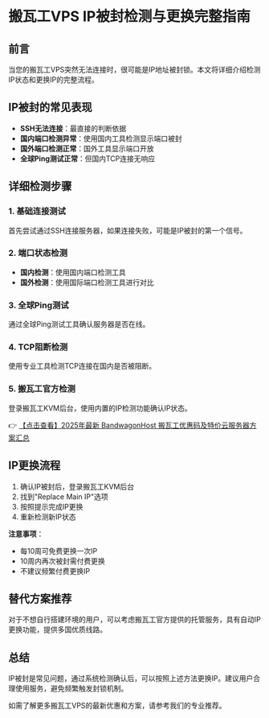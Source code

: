 # 搬瓦工VPS IP被封检测与更换完整指南

## 前言
当您的搬瓦工VPS突然无法连接时，很可能是IP地址被封锁。本文将详细介绍检测IP状态和更换IP的完整流程。

## IP被封的常见表现
- **SSH无法连接**：最直接的判断依据
- **国内端口检测异常**：使用国内工具检测显示端口被封
- **国外端口检测正常**：国外工具显示端口开放
- **全球Ping测试正常**：但国内TCP连接无响应

## 详细检测步骤

### 1. 基础连接测试
首先尝试通过SSH连接服务器，如果连接失败，可能是IP被封的第一个信号。

### 2. 端口状态检测
- **国内检测**：使用国内端口检测工具
- **国外检测**：使用国际端口检测工具进行对比

### 3. 全球Ping测试
通过全球Ping测试工具确认服务器是否在线。

### 4. TCP阻断检测
使用专业工具检测TCP连接在国内是否被阻断。

### 5. 搬瓦工官方检测
登录搬瓦工KVM后台，使用内置的IP检测功能确认IP状态。

👉 [【点击查看】2025年最新 BandwagonHost 搬瓦工优惠码及特价云服务器方案汇总](https://bit.ly/banwagon)

## IP更换流程
1. 确认IP被封后，登录搬瓦工KVM后台
2. 找到"Replace Main IP"选项
3. 按照提示完成IP更换
4. 重新检测新IP状态

**注意事项**：
- 每10周可免费更换一次IP
- 10周内再次被封需付费更换
- 不建议频繁付费更换IP

## 替代方案推荐
对于不想自行搭建环境的用户，可以考虑搬瓦工官方提供的托管服务，具有自动IP更换功能，提供多国优质线路。

## 总结
IP被封是常见问题，通过系统检测确认后，可以按照上述方法更换IP。建议用户合理使用服务，避免频繁触发封锁机制。

如需了解更多搬瓦工VPS的最新优惠和方案，请参考我们的专业推荐。